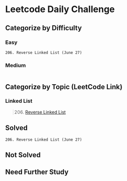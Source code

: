 # Leetcode Daily Challenge

## Categorize by Difficulty
### Easy
```aidl
206. Reverse Linked List (June 27)
```

### Medium
```aidl

```
## Categorize by Topic (LeetCode Link)
### Linked List
> 206. [Reverse Linked List](https://leetcode.com/problems/reverse-linked-list/)

## Solved
```aidl
206. Reverse Linked List (June 27)
```
## Not Solved

## Need Further Study